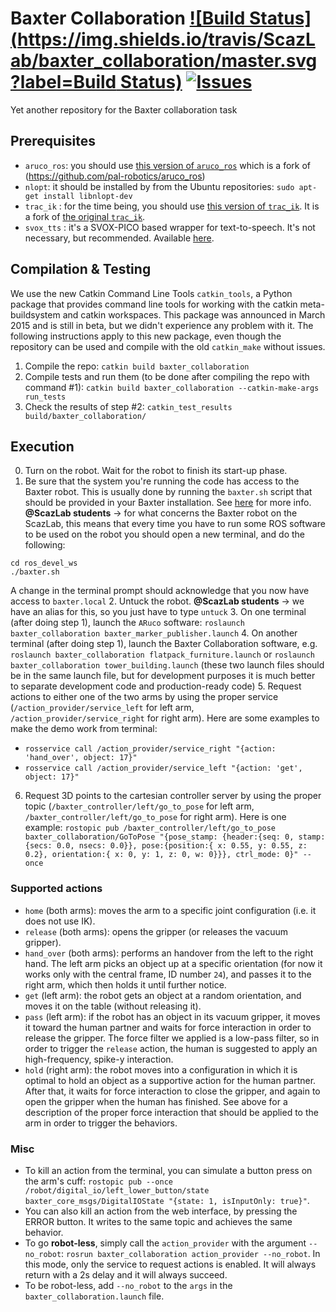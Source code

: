 # Baxter Collaboration [![Build Status](https://img.shields.io/travis/ScazLab/baxter_collaboration/master.svg?label=Build Status)](https://travis-ci.org/ScazLab/baxter_collaboration) [![Issues](https://img.shields.io/github/issues/ScazLab/baxter_collaboration.svg?label=Issues)](https://github.com/ScazLab/baxter_collaboration/issues)


Yet another repository for the Baxter collaboration task

## Prerequisites

 * `aruco_ros`: you should use [this version of `aruco_ros`](https://github.com/ScazLab/aruco_ros) which is a fork of (https://github.com/pal-robotics/aruco_ros)
 * `nlopt`: it should be installed by from the Ubuntu repositories: `sudo apt-get install libnlopt-dev `
 * `trac_ik` : for the time being, you should use [this version of `trac_ik`](https://bitbucket.org/alecive/trac_ik). It is a fork of [the original `trac_ik`](https://bitbucket.org/traclabs/trac_ik).
 * `svox_tts` : it's a SVOX-PICO based wrapper for text-to-speech. It's not necessary, but recommended. Available [here](https://github.com/ScazLab/svox_tts).

## Compilation & Testing

We use the new Catkin Command Line Tools `catkin_tools`, a Python package that provides command line tools for working with the catkin meta-buildsystem and catkin workspaces. This package was announced in March 2015 and is still in beta, but we didn't experience any problem with it. The following instructions apply to this new package, even though the repository can be used and compile with the old `catkin_make` without issues.

 1. Compile the repo: `catkin build baxter_collaboration`
 2. Compile tests and run them (to be done after compiling the repo with command #1): `catkin build baxter_collaboration --catkin-make-args run_tests`
 3. Check the results of step #2: `catkin_test_results build/baxter_collaboration/`

## Execution

 0. Turn on the robot. Wait for the robot to finish its start-up phase.
 1. Be sure that the system you're running the code has access to the Baxter robot. This is usually done by running the `baxter.sh` script that should be provided in your Baxter installation. See [here](http://sdk.rethinkrobotics.com/wiki/Hello_Baxter#Source_ROS_Environment_Setup_Script) for more info. **@ScazLab students** → for what concerns the Baxter robot on the ScazLab, this means that every time you have to run some ROS software to be used on the robot you should open a new terminal, and do the following:
 ```
 cd ros_devel_ws
 ./baxter.sh
 ```
 A change in the terminal prompt should acknowledge that you now have access to `baxter.local`
 2. Untuck the robot. **@ScazLab students** → we have an alias for this, so you just have to type `untuck`
 3. On one terminal (after doing step 1), launch the `ARuco` software: `roslaunch baxter_collaboration baxter_marker_publisher.launch`
 4. On another terminal (after doing step 1), launch the Baxter Collaboration software, e.g. `roslaunch baxter_collaboration flatpack_furniture.launch` or `roslaunch baxter_collaboration tower_building.launch` (these two launch files should be in the same launch file, but for development purposes it is much better to separate development code and production-ready code)
 5. Request actions to either one of the two arms by using the proper service (`/action_provider/service_left` for left arm, `/action_provider/service_right` for right arm). Here are some examples to make the demo work from terminal:
  * `rosservice call /action_provider/service_right "{action: 'hand_over', object: 17}"`
  * `rosservice call /action_provider/service_left "{action: 'get', object: 17}"`
 6. Request 3D points to the cartesian controller server by using the proper topic (`/baxter_controller/left/go_to_pose` for left arm, `/baxter_controller/left/go_to_pose` for right arm). Here is one example: `rostopic pub /baxter_controller/left/go_to_pose baxter_collaboration/GoToPose "{pose_stamp: {header:{seq: 0, stamp: {secs: 0.0, nsecs: 0.0}}, pose:{position:{ x: 0.55, y: 0.55, z: 0.2}, orientation:{ x: 0, y: 1, z: 0, w: 0}}}, ctrl_mode: 0}" --once`

### Supported actions

 * `home` (both arms): moves the arm to a specific joint configuration (i.e. it does not use IK).
 * `release` (both arms): opens the gripper (or releases the vacuum gripper).
 * `hand_over` (both arms): performs an handover from the left to the right hand. The left arm picks an object up at a specific orientation (for now it works only with the central frame, ID number `24`), and passes it to the right arm, which then holds it until further notice.
 * `get` (left arm): the robot gets an object at a random orientation, and moves it on the table (without releasing it).
 * `pass` (left arm): if the robot has an object in its vacuum gripper, it moves it toward the human partner and waits for force interaction in order to release the gripper. The force filter we applied is a low-pass filter, so in order to trigger the `release` action, the human is suggested to apply an high-frequency, spike-y interaction.
 * `hold` (right arm): the robot moves into a configuration in which it is optimal to hold an object as a supportive action for the human partner. After that, it waits for force interaction to close the gripper, and again to open the gripper when the human has finished. See above for a description of the proper force interaction that should be applied to the arm in order to trigger the behaviors.

### Misc

 * To kill an action from the terminal, you can simulate a button press on the arm's cuff: `rostopic pub --once /robot/digital_io/left_lower_button/state baxter_core_msgs/DigitalIOState "{state: 1, isInputOnly: true}"`.
 * You can also kill an action from the web interface, by pressing the ERROR button. It writes to the same topic and achieves the same behavior.
 * To go **robot-less**, simply call the `action_provider` with the argument `--no_robot`: `rosrun baxter_collaboration action_provider --no_robot`. In this mode, only the service to request actions is enabled. It will always return with a 2s delay and it will always succeed.
 * To be robot-less, add `--no_robot` to the `args` in the `baxter_collaboration.launch` file.
